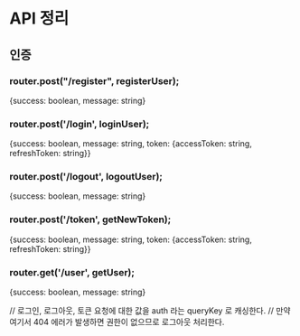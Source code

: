 # API 정리

## 인증

### router.post("/register", registerUser);

{success: boolean, message: string}

### router.post('/login', loginUser);

{success: boolean, message: string, token: {accessToken: string, refreshToken: string}}

### router.post('/logout', logoutUser);

{success: boolean, message: string}

### router.post('/token', getNewToken);

{success: boolean, message: string, token: {accessToken: string, refreshToken: string}}

### router.get('/user', getUser);

{success: boolean, message: string}

// 로그인, 로그아웃, 토큰 요청에 대한 값을 auth 라는 queryKey 로 캐싱한다.
// 만약 여기서 404 에러가 발생하면 권한이 없으므로 로그아웃 처리한다.
